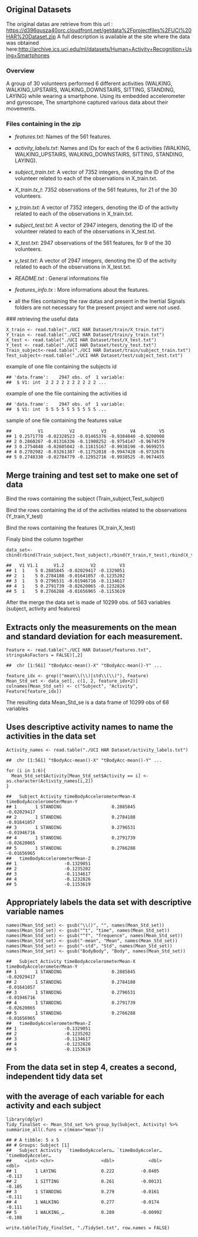 Original Datasets
-----------------

The original datas are retrieve from this url :
<https://d396qusza40orc.cloudfront.net/getdata%2Fprojectfiles%2FUCI%20HAR%20Dataset.zip>
A full description is available at the site where the data was obtained
here:<http://archive.ics.uci.edu/ml/datasets/Human+Activity+Recognition+Using+Smartphones>

### Overview

A group of 30 volunteers performed 6 different activities (WALKING,
WALKING\_UPSTAIRS, WALKING\_DOWNSTAIRS, SITTING, STANDING, LAYING) while
wearing a smartphone. Using its embedded accelerometer and gyroscope,
The smartphone captured various data about their movements.

### Files containing in the zip

-   *features.txt*: Names of the 561 features.
-   *activity\_labels.txt*: Names and IDs for each of the 6 activities
    (WALKING, WALKING\_UPSTAIRS, WALKING\_DOWNSTAIRS, SITTING, STANDING,
    LAYING).
-   *subject\_train.txt*: A vector of 7352 integers, denoting the ID of
    the volunteer related to each of the observations in X\_train.txt.
-   *X\_train.tx\_t*: 7352 observations of the 561 features, for 21 of
    the 30 volunteers.
-   *y\_train.txt*: A vector of 7352 integers, denoting the ID of the
    activity related to each of the observations in X\_train.txt.
-   *subject\_test.txt*: A vector of 2947 integers, denoting the ID of
    the volunteer related to each of the observations in X\_test.txt.
-   *X\_test.txt*: 2947 observations of the 561 features, for 9 of the
    30 volunteers.
-   *y\_test.txt*: A vector of 2947 integers, denoting the ID of the
    activity related to each of the observations in X\_test.txt.

-   *README.txt* : General informations file
-   *features\_info.tx* : More informations about the features.

-   all the files containing the raw datas and present in the Inertial
    Signals folders are not necessary for the present project and were
    not used.

\#\#\# retrieving the useful data

    X_train <- read.table("./UCI HAR Dataset/train/X_train.txt")
    Y_train <- read.table("./UCI HAR Dataset/train/y_train.txt")
    X_test <- read.table("./UCI HAR Dataset/test/X_test.txt")
    Y_test <- read.table("./UCI HAR Dataset/test/y_test.txt")
    Train_subject<-read.table("./UCI HAR Dataset/train/subject_train.txt")
    Test_subject<-read.table("./UCI HAR Dataset/test/subject_test.txt")

example of one file containing the subjects id

    ## 'data.frame':    2947 obs. of  1 variable:
    ##  $ V1: int  2 2 2 2 2 2 2 2 2 2 ...

example of one the file containing the activities id

    ## 'data.frame':    2947 obs. of  1 variable:
    ##  $ V1: int  5 5 5 5 5 5 5 5 5 5 ...

sample of one file containing the features value

    ##          V1          V2          V3         V4         V5
    ## 1 0.2571778 -0.02328523 -0.01465376 -0.9384040 -0.9200908
    ## 2 0.2860267 -0.01316336 -0.11908252 -0.9754147 -0.9674579
    ## 3 0.2754848 -0.02605042 -0.11815167 -0.9938190 -0.9699255
    ## 4 0.2702982 -0.03261387 -0.11752018 -0.9947428 -0.9732676
    ## 5 0.2748330 -0.02784779 -0.12952716 -0.9938525 -0.9674455

Merge training and test set to make one set of data
---------------------------------------------------

Bind the rows containing the subject (Train\_subject,Test\_subject)

Bind the rows containing the id of the activities related to the
observations (Y\_train,Y\_test)

Bind the rows containing the features (X\_train,X\_test)

Finaly bind the column together

    data_set<-cbind(rbind(Train_subject,Test_subject),rbind(Y_train,Y_test),rbind(X_train,X_test))

    ##   V1 V1.1      V1.2          V2         V3
    ## 1  1    5 0.2885845 -0.02029417 -0.1329051
    ## 2  1    5 0.2784188 -0.01641057 -0.1235202
    ## 3  1    5 0.2796531 -0.01946716 -0.1134617
    ## 4  1    5 0.2791739 -0.02620065 -0.1232826
    ## 5  1    5 0.2766288 -0.01656965 -0.1153619

After the merge the data set is made of 10299 obs. of 563 variables
(subject, activity and features)

Extracts only the measurements on the mean and standard deviation for each measurement.
---------------------------------------------------------------------------------------

    Feature <- read.table("./UCI HAR Dataset/features.txt", stringsAsFactors = FALSE)[,2]

    ##  chr [1:561] "tBodyAcc-mean()-X" "tBodyAcc-mean()-Y" ...

    feature_idx <- grep(("mean\\(\\)|std\\(\\)"), Feature)
    Mean_Std_set <- data_set[, c(1, 2, feature_idx+2)]
    colnames(Mean_Std_set) <- c("Subject", "Activity", Feature[feature_idx])

The resulting data Mean\_Std\_se is a data frame of 10299 obs of 68
variables

Uses descriptive activity names to name the activities in the data set
----------------------------------------------------------------------

    Activity_names <- read.table("./UCI HAR Dataset/activity_labels.txt")

    ##  chr [1:561] "tBodyAcc-mean()-X" "tBodyAcc-mean()-Y" ...

    for (i in 1:6){
      Mean_Std_set$Activity[Mean_Std_set$Activity == i] <- as.character(Activity_names[i,2])
    }

    ##   Subject Activity timeBodyAccelerometerMean-X timeBodyAccelerometerMean-Y
    ## 1       1 STANDING                   0.2885845                 -0.02029417
    ## 2       1 STANDING                   0.2784188                 -0.01641057
    ## 3       1 STANDING                   0.2796531                 -0.01946716
    ## 4       1 STANDING                   0.2791739                 -0.02620065
    ## 5       1 STANDING                   0.2766288                 -0.01656965
    ##   timeBodyAccelerometerMean-Z
    ## 1                  -0.1329051
    ## 2                  -0.1235202
    ## 3                  -0.1134617
    ## 4                  -0.1232826
    ## 5                  -0.1153619

Appropriately labels the data set with descriptive variable names
-----------------------------------------------------------------

    names(Mean_Std_set) <- gsub("\\()", "", names(Mean_Std_set))
    names(Mean_Std_set) <- gsub("^t", "time", names(Mean_Std_set))
    names(Mean_Std_set) <- gsub("^f", "frequence", names(Mean_Std_set))
    names(Mean_Std_set) <- gsub("-mean", "Mean", names(Mean_Std_set))
    names(Mean_Std_set) <- gsub("-std", "Std", names(Mean_Std_set))
    names(Mean_Std_set) <- gsub("BodyBody", "Body", names(Mean_Std_set))

    ##   Subject Activity timeBodyAccelerometerMean-X timeBodyAccelerometerMean-Y
    ## 1       1 STANDING                   0.2885845                 -0.02029417
    ## 2       1 STANDING                   0.2784188                 -0.01641057
    ## 3       1 STANDING                   0.2796531                 -0.01946716
    ## 4       1 STANDING                   0.2791739                 -0.02620065
    ## 5       1 STANDING                   0.2766288                 -0.01656965
    ##   timeBodyAccelerometerMean-Z
    ## 1                  -0.1329051
    ## 2                  -0.1235202
    ## 3                  -0.1134617
    ## 4                  -0.1232826
    ## 5                  -0.1153619

From the data set in step 4, creates a second, independent tidy data set
------------------------------------------------------------------------

with the average of each variable for each activity and each subject
--------------------------------------------------------------------

    library(dplyr)
    Tidy_finalSet <- Mean_Std_set %>% group_by(Subject, Activity) %>% summarise_all(.funs = c(mean="mean"))

    ## # A tibble: 5 x 5
    ## # Groups: Subject [1]
    ##   Subject Activity  `timeBodyAccelero… `timeBodyAcceler… `timeBodyAcceler…
    ##     <int> <chr>                  <dbl>             <dbl>             <dbl>
    ## 1       1 LAYING                 0.222          -0.0405             -0.113
    ## 2       1 SITTING                0.261          -0.00131            -0.105
    ## 3       1 STANDING               0.279          -0.0161             -0.111
    ## 4       1 WALKING                0.277          -0.0174             -0.111
    ## 5       1 WALKING_…              0.289          -0.00992            -0.108

    write.table(Tidy_finalSet, "./TidySet.txt", row.names = FALSE)
